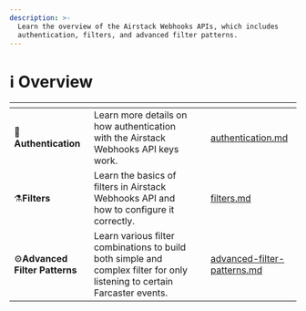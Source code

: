 ```yaml
---
description: >-
  Learn the overview of the Airstack Webhooks APIs, which includes
  authentication, filters, and advanced filter patterns.
---
```


# ℹ️ Overview

<table data-view="cards"><thead><tr><th></th><th></th><th></th><th data-hidden data-card-target data-type="content-ref"></th></tr></thead><tbody><tr><td><span data-gb-custom-inline data-tag="emoji" data-code="1f510">🔐</span><strong>Authentication</strong></td><td>Learn more details on how authentication with the Airstack Webhooks API keys work.</td><td></td><td><a href="authentication.md">authentication.md</a></td></tr><tr><td><span data-gb-custom-inline data-tag="emoji" data-code="2697">⚗️</span><strong>Filters</strong></td><td>Learn the basics of filters in Airstack Webhooks API and how to configure it correctly.</td><td></td><td><a href="filters.md">filters.md</a></td></tr><tr><td><span data-gb-custom-inline data-tag="emoji" data-code="2699">⚙️</span><strong>Advanced Filter Patterns</strong></td><td>Learn various filter combinations to build both simple and complex filter for only listening to certain Farcaster events.</td><td></td><td><a href="advanced-filter-patterns.md">advanced-filter-patterns.md</a></td></tr></tbody></table>
